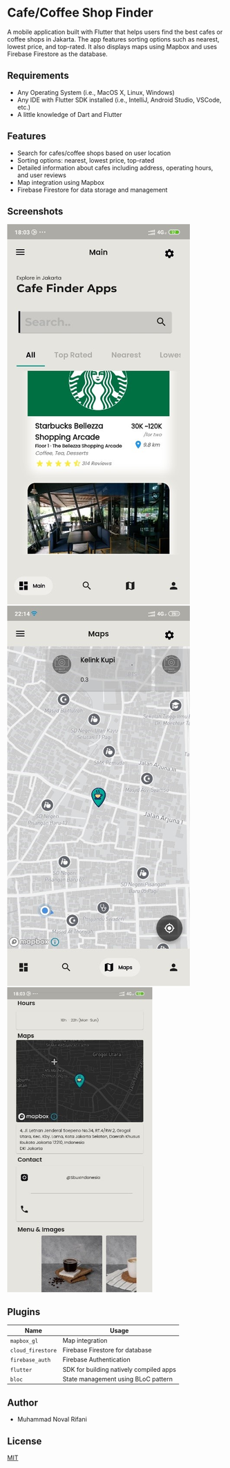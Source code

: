 # Cafe/Coffee Shop Finder

A mobile application built with Flutter that helps users find the best cafes or coffee shops in Jakarta. The app features sorting options such as nearest, lowest price, and top-rated. It also displays maps using Mapbox and uses Firebase Firestore as the database.

## Requirements
- Any Operating System (i.e., MacOS X, Linux, Windows)
- Any IDE with Flutter SDK installed (i.e., IntelliJ, Android Studio, VSCode, etc.)
- A little knowledge of Dart and Flutter

## Features
- Search for cafes/coffee shops based on user location
- Sorting options: nearest, lowest price, top-rated
- Detailed information about cafes including address, operating hours, and user reviews
- Map integration using Mapbox
- Firebase Firestore for data storage and management

## Screenshots
![Screenshot 1](cafe_finder_fireb/assets/images/Screenshot1.jpg)
![Screenshot 2](cafe_finder_fireb/assets/images/Screenshot2.jpg)
![Screenshot 3](cafe_finder_fireb/assets/images/Screenshot3.jpg)

## Plugins
| Name            | Usage                                      |
|-----------------|--------------------------------------------|
| `mapbox_gl`     | Map integration                            |
| `cloud_firestore` | Firebase Firestore for database          |
| `firebase_auth` | Firebase Authentication                    |
| `flutter`       | SDK for building natively compiled apps    |
| `bloc`          | State management using BLoC pattern        |

## Author
- Muhammad Noval Rifani

## License
[MIT](LICENSE)
